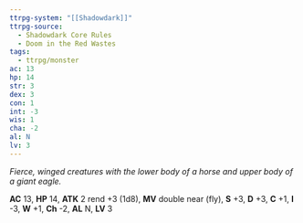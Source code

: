 ```yaml
---
ttrpg-system: "[[Shadowdark]]"
ttrpg-source:
  - Shadowdark Core Rules
  - Doom in the Red Wastes
tags:
  - ttrpg/monster
ac: 13
hp: 14
str: 3
dex: 3
con: 1
int: -3
wis: 1
cha: -2
al: N
lv: 3
---
```


_Fierce, winged creatures with the lower body of a horse and upper body of a giant eagle._

**AC** 13, **HP** 14, **ATK** 2 rend +3 (1d8), **MV** double near (fly), **S** +3, **D** +3, **C** +1, **I** -3, **W** +1, **Ch** -2, **AL** N, **LV** 3


